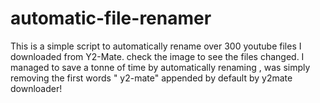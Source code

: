 # automatic-file-renamer
This is a simple script to automatically rename over 300 youtube files  I downloaded from Y2-Mate. check the image to see the files changed.
I managed to save a tonne of time by automatically renaming , was simply removing the first words " y2-mate" appended by default by y2mate downloader! 
